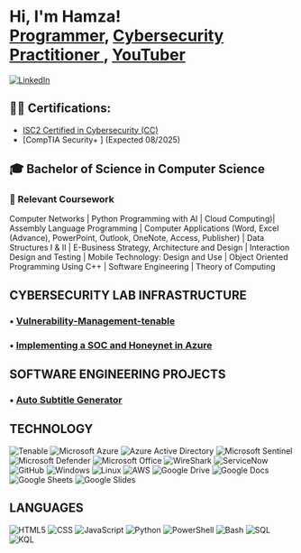 <h1>Hi, I'm Hamza! <br/><a href="https://github.com/codehamza936">Programmer</a>, <a href="https://www.linkedin.com/in/hamzakhalid129/">Cybersecurity Practitioner </a>, <a href="https://www.youtube.com/c/hamzakhalid129">YouTuber</a></h1>

[![LinkedIn](https://img.shields.io/badge/LinkedIn-Connect!-blue?logo=linkedin&logoColor=white)](https://www.linkedin.com/in/hamzakhalid129/)



<h2>👨‍💻 Certifications:</h2>

  - [ISC2 Certified in Cybersecurity (CC) ](https://www.credly.com/badges/b200a533-e4e7-40eb-a437-db0eef1c35e7/linked_in_profile)
  -  [CompTIA Security+ ] (Expected 08/2025)

## 🎓 Bachelor of Science in Computer Science

### 📘 Relevant Coursework  
Computer Networks | Python Programming with AI | Cloud Computing)| Assembly Language Programming | Computer Applications (Word, Excel (Advance), PowerPoint, Outlook, OneNote, Access, Publisher) | Data Structures I & II | E-Business Strategy, Architecture and Design | Interaction Design and Testing | Mobile Technology: Design and Use | Object Oriented Programming Using C++  | Software Engineering | Theory of Computing


## CYBERSECURITY LAB INFRASTRUCTURE

### • [Vulnerability-Management-tenable](https://github.com/codehamza936/Vulnerability-Management-tenable)

### • [Implementing a SOC and Honeynet in Azure](https://github.com/codehamza936/azure-cybersecurity-home-lab)


## SOFTWARE ENGINEERING PROJECTS

### • [ Auto Subtitle Generator ](https://github.com/codehamza936/subtitle-generator/tree/main/Projects/subtitle-generator)


## TECHNOLOGY

![Tenable](https://img.shields.io/badge/-Tenable-242B75?style=flat-square&logo=Tenable) 
![Microsoft Azure](https://img.shields.io/badge/-Microsoft_Azure-0078D4?style=flat-square&logo=Microsoft_Azure)
![Azure Active Directory](https://img.shields.io/badge/-Azure_Active_Directory-0b7cdf?style=flat-square&logo=Azure_Active_Directory)
![Microsoft Sentinel](https://img.shields.io/badge/-Microsoft_Sentinel-5cb2f1?style=flat-square&logo=Microsoft_Sentinel)
![Microsoft Defender](https://img.shields.io/badge/-Microsoft_Defender-1087da?style=flat-square&logo=Microsoft_Defender)
![Microsoft Office](https://img.shields.io/badge/-Microsoft_Office_365-7557a4?style=flat-square&logo=Microsoft_Office_365)
![WireShark](https://img.shields.io/badge/-WireShark-8abbd4?style=flat-square&logo=WireShark)
![ServiceNow](https://img.shields.io/badge/-ServiceNow-85b7a4?style=flat-square&logo=ServiceNow)
![GitHub](https://img.shields.io/badge/-GitHub-181717?style=flat-square&logo=github)
![Windows](https://img.shields.io/badge/-Windows-0078d7?style=flat-square&logo=Windows)
![Linux](https://img.shields.io/badge/-Linux-FCC624?style=flat-square&logo=linux&logoColor=black)
![AWS](https://img.shields.io/badge/-AWS-1d242e?style=flat-square&logo=AWS)
![Google Drive](https://img.shields.io/badge/-Google_Drive-4285F4?style=flat-square&logo=GoogleDrive&logoColor=white)
![Google Docs](https://img.shields.io/badge/-Google_Docs-4285F4?style=flat-square&logo=GoogleDocs&logoColor=white)
![Google Sheets](https://img.shields.io/badge/-Google_Sheets-34A853?style=flat-square&logo=GoogleSheets&logoColor=white)
![Google Slides](https://img.shields.io/badge/-Google_Slides-FBBC04?style=flat-square&logo=GoogleSlides&logoColor=black)

## LANGUAGES

![HTML5](https://img.shields.io/badge/-HTML5-E34F26?style=flat-square&logo=html5&logoColor=white)
![CSS](https://img.shields.io/badge/-CSS-663399?style=flat-square&logo=css)
![JavaScript](https://img.shields.io/badge/-JavaScript-F7DF1E?style=flat-square&logo=javascript&logoColor=black)
![Python](https://img.shields.io/badge/-Python-3776AB?style=flat-square&logo=Python&logoColor=white)
![PowerShell](https://img.shields.io/badge/-Powershell-5793fa?style=flat-square&logo=Powershell)
![Bash](https://img.shields.io/badge/-Bash-4EAA25?style=flat-square&logo=gnubash&logoColor=white)
![SQL](https://img.shields.io/badge/-SQL-5397dc?style=flat-square&logo=SQL)
![KQL](https://img.shields.io/badge/-KQL-36336e?style=flat-square&logo=KQL)
